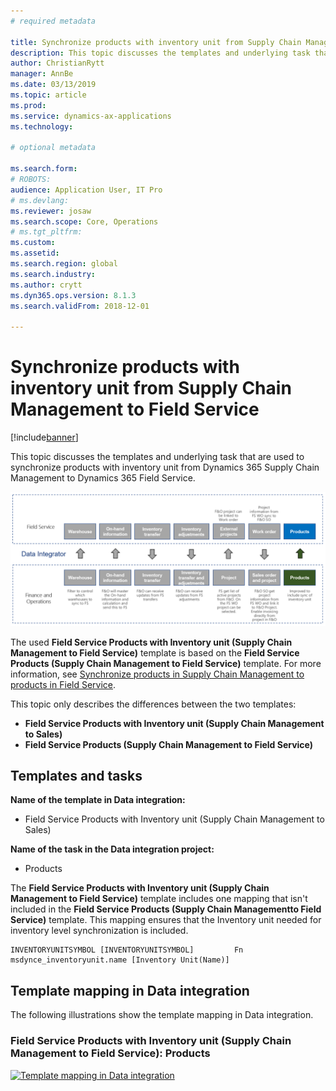 ```yaml
---
# required metadata

title: Synchronize products with inventory unit from Supply Chain Management to Field Service
description: This topic discusses the templates and underlying task that are used to synchronize products with inventory unit from Dynamics 365 Supply Chain Management to Dynamics 365 Field Service.
author: ChristianRytt
manager: AnnBe
ms.date: 03/13/2019
ms.topic: article
ms.prod: 
ms.service: dynamics-ax-applications
ms.technology: 

# optional metadata

ms.search.form: 
# ROBOTS: 
audience: Application User, IT Pro
# ms.devlang: 
ms.reviewer: josaw
ms.search.scope: Core, Operations
# ms.tgt_pltfrm: 
ms.custom: 
ms.assetid: 
ms.search.region: global
ms.search.industry: 
ms.author: crytt
ms.dyn365.ops.version: 8.1.3 
ms.search.validFrom: 2018-12-01

---
```


# Synchronize products with inventory unit from Supply Chain Management to Field Service

[!include[banner](../includes/banner.md)]

This topic discusses the templates and underlying task that are used to synchronize products with inventory unit from Dynamics 365 Supply Chain Management to Dynamics 365 Field Service.

[![Synchronization of business processes between Supply Chain Management and Field Service](./media/FSProductsOW.png)](./media/FSProductsOW.png)

The used **Field Service Products with Inventory unit (Supply Chain Management to Field Service)** template is based on the **Field Service Products (Supply Chain Management to Field Service)** template. For more information, see [Synchronize products in Supply Chain Management to products in Field Service](field-service-product.md).

This topic only describes the differences between the two templates: 
- **Field Service Products with Inventory unit (Supply Chain Management to Sales)**
- **Field Service Products (Supply Chain Management to Field Service)** 

## Templates and tasks

**Name of the template in Data integration:**

- Field Service Products with Inventory unit (Supply Chain Management to Sales)

**Name of the task in the Data integration project:**

- Products

The **Field Service Products with Inventory unit (Supply Chain Management to Field Service)** template includes one mapping that isn't included in the **Field Service Products (Supply Chain Managementto Field Service)** template. This mapping ensures that the Inventory unit needed for inventory level synchronization is included.

```Text
INVENTORYUNITSYMBOL [INVENTORYUNITSYMBOL]         Fn        msdynce_inventoryunit.name [Inventory Unit(Name)] 
```

## Template mapping in Data integration

The following illustrations show the template mapping in Data integration.

### Field Service Products with Inventory unit (Supply Chain Management to Field Service): Products

[![Template mapping in Data integration](./media/FSProduct1.png)](./media/FSProduct1.png)
